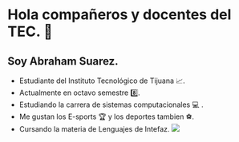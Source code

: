 

# Hola compañeros y docentes del TEC. 👋
## Soy Abraham Suarez.


+  Estudiante del Instituto Tecnológico de Tijuana 📈.
+  Actualmente en octavo semestre 8️⃣.
+  Estudiando la carrera de sistemas computacionales 💻 .
+  Me gustan los E-sports 🏆 y los deportes tambien ⚽.
+  Cursando la materia de Lenguajes de Intefaz.
![](https://www.tijuana.tecnm.mx/wp-content/uploads/2014/11/Heading-Ing-sistemas-768x252.png)


<!--
**AbrahamSuarez/AbrahamSuarez** is a ✨ _special_ ✨ repository because its `README.md` (this file) appears on your GitHub profile.

-->
